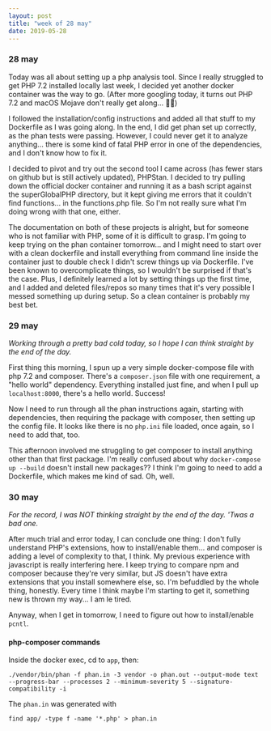 ```yaml
---
layout: post
title: "week of 28 may"
date: 2019-05-28
---
```


### 28 may

Today was all about setting up a php analysis tool. Since I really struggled to get PHP 7.2 installed locally last week, I decided yet another docker container was the way to go. (After more googling today, it turns out PHP 7.2 and macOS Mojave don't really get along... :woman_shrugging:)

I followed the installation/config instructions and added all that stuff to my Dockerfile as I was going along. In the end, I did get phan set up correctly, as the phan tests were passing. However, I could never get it to analyze anything... there is some kind of fatal PHP error in one of the dependencies, and I don't know how to fix it.

I decided to pivot and try out the second tool I came across (has fewer stars on github but is still actively updated), PHPStan. I decided to try pulling down the official docker container and running it as a bash script against the superGlobalPHP directory, but it kept giving me errors that it couldn't find functions... in the functions.php file. So I'm not really sure what I'm doing wrong with that one, either. 

The documentation on both of these projects is alright, but for someone who is not familiar with PHP, some of it is difficult to grasp. I'm going to keep trying on the phan container tomorrow... and I might need to start over with a clean dockerfile and install everything from command line inside the container just to double check I didn't screw things up via Dockerfile. I've been known to overcomplicate things, so I wouldn't be surprised if that's the case. Plus, I definitely learned a lot by setting things up the first time, and I added and deleted files/repos so many times that it's very possible I messed something up during setup. So a clean container is probably my best bet.

### 29 may

*Working through a pretty bad cold today, so I hope I can think straight by the end of the day.*

First thing this morning, I spun up a very simple docker-compose file with php 7.2 and composer. There's a `composer.json` file with one requirement, a "hello world" dependency. Everything installed just fine, and when I pull up `localhost:8000`, there's a hello world. Success!

Now I need to run through all the phan instructions again, starting with dependencies, then requiring the package with composer, then setting up the config file. It looks like there is no `php.ini` file loaded, once again, so I need to add that, too.

This afternoon involved me struggling to get composer to install anything other than that first package. I'm really confused about why `docker-compose up --build` doesn't install new packages?? I think I'm going to need to add a Dockerfile, which makes me kind of sad. Oh, well.

### 30 may

*For the record, I was NOT thinking straight by the end of the day. 'Twas a bad one.*

After much trial and error today, I can conclude one thing: I don't fully understand PHP's extensions, how to install/enable them... and composer is adding a level of complexity to that, I think. My previous experience with javascript is really interfering here. I keep trying to compare npm and composer because they're very similar, but JS doesn't have extra extensions that you install somewhere else, so. I'm befuddled by the whole thing, honestly. Every time I think maybe I'm starting to get it, something new is thrown my way... I am le tired.

Anyway, when I get in tomorrow, I need to figure out how to install/enable `pcntl`. 

#### php-composer commands

Inside the docker exec, cd to `app`, then:
```
./vendor/bin/phan -f phan.in -3 vendor -o phan.out --output-mode text --progress-bar --processes 2 --minimum-severity 5 --signature-compatibility -i
```

The `phan.in` was generated with
```
find app/ -type f -name '*.php' > phan.in
```


